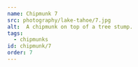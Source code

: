 ```yaml
---
name: Chipmunk 7
src: photography/lake-tahoe/7.jpg
alt:  A chipmunk on top of a tree stump.
tags: 
  - chipmunks
id: chipmunk/7
order: 7
---
```

